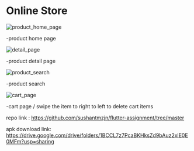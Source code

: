 # Online Store

![product_home_page](https://github.com/sushantmzjn/flutter-assignment/assets/37867934/66c5bacb-6689-4d5f-bad2-45a2ea4a0148)

-product home page

![detail_page](https://github.com/sushantmzjn/flutter-assignment/assets/37867934/b3c7859d-e10d-48a6-bf32-f80598f590eb)


-product detail page


![product_search](https://github.com/sushantmzjn/flutter-assignment/assets/37867934/d963f13a-0d47-436e-b38b-679c5cf3fb66)

-product search


![cart_page](https://github.com/sushantmzjn/flutter-assignment/assets/37867934/3a4c17d7-d679-4247-8475-ca91e9f6566e)

-cart page / swipe the item to right to left to delete cart items



repo link : https://github.com/sushantmzjn/flutter-assignment/tree/master

apk download link: https://drive.google.com/drive/folders/1BCCL7z7PcaBKHksZd9bAuz2xlE0E0MFm?usp=sharing
